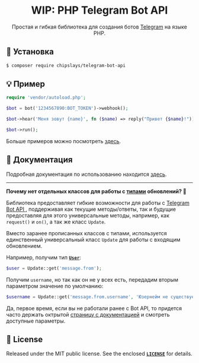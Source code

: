 <h1 align="center">WIP: PHP Telegram Bot API</h1>

<p align="center">Простая и гибкая библиотека для создания ботов <a href="https://telegram.org/">Telegram</a> на языке PHP.</p>

## 👷 Установка

```bash
$ composer require chipslays/telegram-bot-api
```

## 💡 Пример
```php 
require 'vendor/autoload.php';

$bot = bot('1234567890:BOT_TOKEN')->webhook();

$bot->hear('Меня зовут {name}', fn ($name) => reply("Привет {$name}!"));

$bot->run();
```

Больше примеров можно посмотреть [здесь](https://github.com/aethletic/telegram-bot-api/tree/master/examples).

## 📖 Документация

Подробная документация по использованию находится [здесь](https://github.com/chipslays/telegram-bot-api/tree/master/docs).

---

**Почему нет отдельных классов для работы с [типами](https://core.telegram.org/bots/api#available-types) обновлений? 🤨**

Библиотека предоставляет гибкие возможности для работы с [Telegram Bot API ](https://core.telegram.org/bots/api), поддерживая как текущие методы/ответы, так и будущие предоставляя для этого универсальные методы, например, как `request()` и `on()`, а так же класс `Update`.

Вместо заранее прописанных классов с типами, используется единственный универсальный класс `Update` для работы с входящим обновлением. 

Например, получим тип [**`User`**](https://core.telegram.org/bots/api#user): 

```php
$user = Update::get('message.from');
```

Получим `username`, но так как он не у всех есть, передадим вторым параметром значение по умолчанию:

```php
$username = Update::get('message.from.username', 'Юзернейм не существует 😥');
```

Да, первое время, если вы не работали ранее с Bot API, то придется часто держать октрытой [страницу с документацией](https://core.telegram.org/bots/api) и смотреть доступные параметры.

## 🔑 License
Released under the MIT public license. See the enclosed [**`LICENSE`**](https://github.com/aethletic/telegram-bot-api/blob/master/license) for details.
